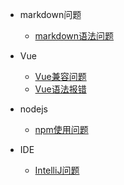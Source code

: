 * markdown问题

	* [markdown语法问题](问题积累/语法问题/markdown语法问题/markdown语法问题.md)

* Vue

	* [Vue兼容问题](问题积累/语法问题/Vue/Vue兼容问题.md)
	* [Vue语法报错](问题积累/语法问题/Vue/Vue语法报错.md)

* nodejs

	* [npm使用问题](问题积累/工具问题/nodejs/npm使用问题.md)

* IDE

	* [IntelliJ问题](问题积累/工具问题/IDE/IntelliJ问题.md)
